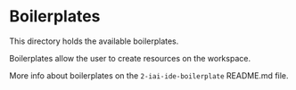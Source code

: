 # Boilerplates #

This directory holds the available boilerplates.

Boilerplates allow the user to create resources on the workspace.

More info about boilerplates on the `2-iai-ide-boilerplate` README.md file.
